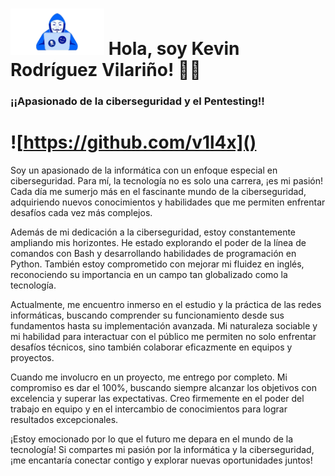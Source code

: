 # <img src="https://github.com/v1l4x/v1l4x/blob/main/Miniatura.png" width="150"> Hola, soy Kevin Rodríguez Vilariño! 👋🏼
### ¡¡Apasionado de la ciberseguridad y el Pentesting!!

# ![https://github.com/v1l4x]()

Soy un apasionado de la informática con un enfoque especial en ciberseguridad. Para mí, la tecnología no es solo una carrera, ¡es mi pasión! Cada día me sumerjo más en el fascinante mundo de la ciberseguridad, adquiriendo nuevos conocimientos y habilidades que me permiten enfrentar desafíos cada vez más complejos.

Además de mi dedicación a la ciberseguridad, estoy constantemente ampliando mis horizontes. He estado explorando el poder de la línea de comandos con Bash y desarrollando habilidades de programación en Python. También estoy comprometido con mejorar mi fluidez en inglés, reconociendo su importancia en un campo tan globalizado como la tecnología.

Actualmente, me encuentro inmerso en el estudio y la práctica de las redes informáticas, buscando comprender su funcionamiento desde sus fundamentos hasta su implementación avanzada. Mi naturaleza sociable y mi habilidad para interactuar con el público me permiten no solo enfrentar desafíos técnicos, sino también colaborar eficazmente en equipos y proyectos.

Cuando me involucro en un proyecto, me entrego por completo. Mi compromiso es dar el 100%, buscando siempre alcanzar los objetivos con excelencia y superar las expectativas. Creo firmemente en el poder del trabajo en equipo y en el intercambio de conocimientos para lograr resultados excepcionales.

¡Estoy emocionado por lo que el futuro me depara en el mundo de la tecnología! Si compartes mi pasión por la informática y la ciberseguridad, ¡me encantaría conectar contigo y explorar nuevas oportunidades juntos!



